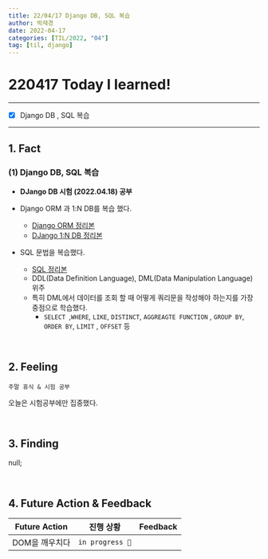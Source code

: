 ```yaml
---
title: 22/04/17 Django DB, SQL 복습
author: 박재경
date: 2022-04-17
categories: [TIL/2022, "04"]
tag: [til, django]
---
```


# 220417 Today I learned!

---

- [x] Django DB , SQL 복습

---

## 1. Fact 

### (1) Django DB, SQL 복습

- **DJango DB 시험 (2022.04.18) 공부**  
- Django ORM 과 1:N DB를 복습 했다.
  - [Django ORM 정리본](https://github.com/JaeKP/Study/blob/master/web/Django/02_Django_db.md)
  - [DJango 1:N DB 정리본](https://github.com/JaeKP/Study/blob/master/web/Django/06_Model_Relationship.md)

- SQL 문법을 복습했다.
  - [SQL 정리본](https://github.com/JaeKP/Study/blob/master/web/Django/03_SQL.md)
  - DDL(Data Definition Language), DML(Data Manipulation Language) 위주
  - 특히 DML에서 데이터를 조회 할 때 어떻게 쿼리문을 작성해야 하는지를 가장 중점으로 학습했다.
    - `SELECT `,`WHERE`, `LIKE`, `DISTINCT`, `AGGREAGTE FUNCTION` , `GROUP BY`, `ORDER BY`, `LIMIT` , `OFFSET` 등

<br>

## 2. Feeling

`주말 휴식 & 시험 공부`

오늘은 시험공부에만 집중했다. 

<br>

## 3. Finding 

null;

<br>

## 4. Future Action & Feedback

| Future Action  | 진행 상황       | Feedback |
| -------------- | --------------- | -------- |
| DOM을 깨우치다 | `in progress 🚀` |          |

<br>

